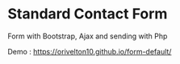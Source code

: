 # Standard Contact Form
Form with Bootstrap, Ajax and sending with Php

Demo : https://orivelton10.github.io/form-default/
